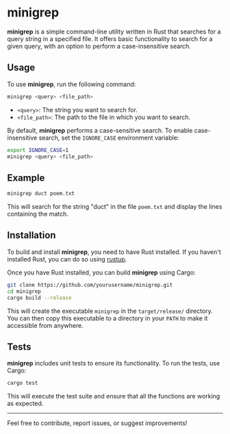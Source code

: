 # minigrep

**minigrep** is a simple command-line utility written in Rust that searches for a query string in a specified file. It offers basic functionality to search for a given query, with an option to perform a case-insensitive search.

## Usage

To use **minigrep**, run the following command:

```bash
minigrep <query> <file_path>
```

- `<query>`: The string you want to search for.
- `<file_path>`: The path to the file in which you want to search.

By default, **minigrep** performs a case-sensitive search. To enable case-insensitive search, set the `IGNORE_CASE` environment variable:

```bash
export IGNORE_CASE=1
minigrep <query> <file_path>
```

## Example

```bash
minigrep duct poem.txt
```

This will search for the string "duct" in the file `poem.txt` and display the lines containing the match.

## Installation

To build and install **minigrep**, you need to have Rust installed. If you haven't installed Rust, you can do so using [rustup](https://rustup.rs/).

Once you have Rust installed, you can build **minigrep** using Cargo:

```bash
git clone https://github.com/yourusername/minigrep.git
cd minigrep
cargo build --release
```

This will create the executable `minigrep` in the `target/release/` directory. You can then copy this executable to a directory in your `PATH` to make it accessible from anywhere.

## Tests

**minigrep** includes unit tests to ensure its functionality. To run the tests, use Cargo:

```bash
cargo test
```

This will execute the test suite and ensure that all the functions are working as expected.

---

Feel free to contribute, report issues, or suggest improvements!